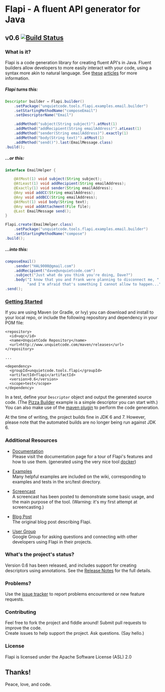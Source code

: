 # Flapi - A fluent API generator for Java
## v0.6 [![Build Status](https://travis-ci.org/UnquietCode/Flapi.png?branch=master)](https://travis-ci.org/UnquietCode/Flapi)

### What is it?
Flapi is a code generation library for creating fluent API's in Java.
Fluent builders allow developers to more easily interact with your code, using a syntax
more akin to natural language.
See [these](http://www.unquietcode.com/blog/2011/programming/using-generics-to-build-fluent-apis-in-java)
[articles](http://martinfowler.com/bliki/FluentInterface.html) for more information.

##### Flapi turns this:
```java
Descriptor builder = Flapi.builder()
	.setPackage("unquietcode.tools.flapi.examples.email.builder")
	.setStartingMethodName("composeEmail")
	.setDescriptorName("Email")

	.addMethod("subject(String subject)").atMost(1)
	.addMethod("addRecipient(String emailAddress)").atLeast(1)
	.addMethod("sender(String emailAddress)").exactly(1)
	.addMethod("body(String text)").atMost(1)
	.addMethod("send()").last(EmailMessage.class)
.build();
```
##### ...or this:
```java
interface EmailHelper {

	@AtMost(1) void subject(String subject);
	@AtLeast(1) void addRecipient(String emailAddress);
	@Exactly(1) void sender(String emailAddress);
	@Any void addCC(String emailAddress);
	@Any void addBCC(String emailAddress);
	@AtMost(1) void body(String text);
	@Any void addAttachment(File file);
	@Last EmailMessage send();
}

Flapi.create(EmailHelper.class)
	.setPackage("unquietcode.tools.flapi.examples.email.builder")
	.setStartingMethodName("compose")
.build();
```

##### ...into this:
```java
composeEmail()
    .sender("HAL9000@gmail.com")
    .addRecipient("dave@unquietcode.com")
    .subject("Just what do you think you're doing, Dave?")
    .body("I know that you and Frank were planning to disconnect me, " +
          "and I'm afraid that's something I cannot allow to happen...")
.send();
```


### [Getting Started](https://github.com/UnquietCode/Flapi/wiki/Getting-Started)
If you are using Maven (or Gradle, or Ivy) you can download and install to your local repo, or include the following
repository and dependency in your POM file:
```
<repository>
  <id>uqc</id>
  <name>UnquietCode Repository</name>
  <url>http://www.unquietcode.com/maven/releases</url>
</repository>

...

<dependency>
  <groupId>unquietcode.tools.flapi</groupId>
  <artifactId>flapi</artifactId>
  <version>0.6</version>
  <scope>test</scope>
</dependency>
```
In a test, define your `Descriptor` object and output the generated source code. (The
[Pizza Builder](https://github.com/UnquietCode/Flapi/wiki/Pizza-Builder-Example)
example is a simple descriptor you can start with.) You can also make use of the
[maven plugin](https://github.com/UnquietCode/Flapi/wiki/Maven-Build-Plugin) to
perform the code generation.

At the time of writing, the project builds fine in JDK 6 and 7. However, please note that the automated builds are no longer being run against JDK 6.

### Additional Resources

* [Documentation](http://unquietcode.github.io/Flapi)  
Please visit the documentation page for a tour of Flapi's features and
how to use them. (generated using the very nice tool [docker](https://github.com/jbt/docker))

* [Examples](https://github.com/UnquietCode/Flapi/wiki/Examples)  
Many helpful examples are included on the wiki, corresponding to examples and tests in the src/test directory.

* [Screencast](http://vimeo.com/58855907)  
A screencast has been posted to demonstrate some basic usage, and the main purpose of the tool.
(Warning: it's my first attempt at screencasting.)

* [Blog Post](http://www.unquietcode.com/blog/2012/software/introducing-flapi)  
The original blog post describing Flapi.

* [User Group](https://groups.google.com/forum/#!forum/flapi-users)  
Google Group for asking questions and connecting with other developers using Flapi in their projects.

### What's the project's status?
Version 0.6 has been released, and includes support for creating descriptors using annotations. See the [Release Notes](https://github.com/UnquietCode/Flapi/wiki/Version-0.6) for the full details.

### Problems?
Use the [issue tracker](https://github.com/UnquietCode/Flapi/issues) to report problems encountered or new
feature requests.

### Contributing
Feel free to fork the project and fiddle around! Submit pull requests to improve the code.  
Create issues to help support the project. Ask questions. (Say hello.)

### License
Flapi is licensed under the Apache Software License (ASL) 2.0

## Thanks!

Peace, love, and code.
